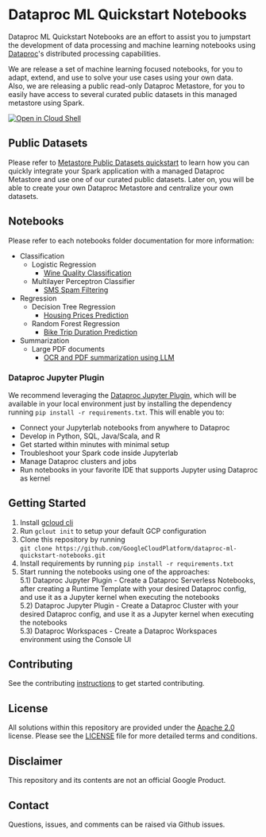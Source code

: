 # Dataproc ML Quickstart Notebooks

Dataproc ML Quickstart Notebooks are an effort to assist you to jumpstart the development of data processing and machine learning notebooks using [Dataproc](https://cloud.google.com/dataproc/)'s distributed processing capabilities.  

We are release a set of machine learning focused notebooks, for you to adapt, extend, and use to solve your use cases using your own data.  
Also, we are releasing a public read-only Dataproc Metastore, for you to easily have access to several curated public datasets in this managed metastore using Spark.  

[![Open in Cloud Shell](http://gstatic.com/cloudssh/images/open-btn.svg)](https://console.cloud.google.com/cloudshell/editor)

## Public Datasets
Please refer to [Metastore Public Datasets quickstart](./public_datasets/dataproc_metastore/metastore_public_datasets_quickstart.ipynb) to learn how you can quickly integrate your Spark application with a managed Dataproc Metastore and use one of our curated public datasets. Later on, you will be able to create your own Dataproc Metastore and centralize your own datasets.

## Notebooks
Please refer to each notebooks folder documentation for more information:
* Classification
    * Logistic Regression
        * [Wine Quality Classification](./classification/logistic_regression/wine_quality_classification_mlr.ipynb)
    * Multilayer Perceptron Classifier
        * [SMS Spam Filtering](./classification/multilayer_perceptron_classifier/sms_spam_filtering.ipynb)
* Regression
  * Decision Tree Regression
    * [Housing Prices Prediction](./regression/decision_tree_regression/housing_prices_prediction.ipynb)
  * Random Forest Regression
    * [Bike Trip Duration Prediction](./regression/random_forest_regression/bike_trip_duration_prediction.ipynb)
* Summarization
    * Large PDF documents
        * [OCR and PDF summarization using LLM](./summarization/large_pdf_documents/ocr_contract_summarization_llm.ipynb)

### Dataproc Jupyter Plugin

We recommend leveraging the [Dataproc Jupyter Plugin](https://github.com/GoogleCloudDataproc/dataproc-jupyter-plugin), which will be available in your local environment just by installing the dependency running ```pip install -r requirements.txt```. This will enable you to:

- Connect your Jupyterlab notebooks from anywhere to Dataproc
- Develop in Python, SQL, Java/Scala, and R
- Get started within minutes with minimal setup
- Troubleshoot your Spark code inside Jupyterlab
- Manage Dataproc clusters and jobs
- Run notebooks in your favorite IDE that supports Jupyter using Dataproc as kernel

## Getting Started 

1) Install [gcloud cli](https://cloud.google.com/sdk/docs/install)
2) Run ```gclout init``` to setup your default GCP configuration
3) Clone this repository by running  
     ```git clone https://github.com/GoogleCloudPlatform/dataproc-ml-quickstart-notebooks.git```
4) Install requirements by running ```pip install -r requirements.txt```
5) Start running the notebooks using one of the approaches:  
   5.1) Dataproc Jupyter Plugin - Create a Dataproc Serverless Notebooks, after creating a Runtime Template with your desired Dataproc config, and use it as a Jupyter kernel when executing the notebooks    
   5.2) Dataproc Jupyter Plugin - Create a Dataproc Cluster with your desired Dataproc config, and use it as a Jupyter kernel when executing the notebooks  
   5.3) Dataproc Workspaces - Create a Dataproc Workspaces environment using the Console UI  

## Contributing
See the contributing [instructions](./CONTRIBUTING.md) to get started contributing.

## License
All solutions within this repository are provided under the [Apache 2.0](https://www.apache.org/licenses/LICENSE-2.0) license. Please see the [LICENSE](/LICENSE) file for more detailed terms and conditions.

## Disclaimer
This repository and its contents are not an official Google Product.

## Contact
Questions, issues, and comments can be raised via Github issues.
